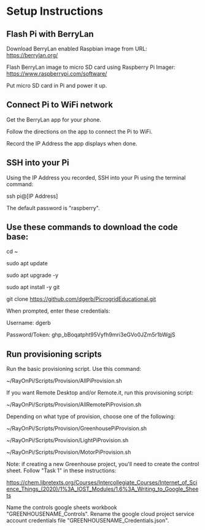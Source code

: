 # Setup Instructions

## Flash Pi with BerryLan

Download BerryLan enabled Raspbian image from URL:
https://berrylan.org/

Flash BerryLan image to micro SD card using Raspberry Pi Imager:
https://www.raspberrypi.com/software/

Put micro SD card in Pi and power it up.

## Connect Pi to WiFi network

Get the BerryLan app for your phone.

Follow the directions on the app to connect the Pi to WiFi.

Record the IP Address the app displays when done.

## SSH into your Pi

Using the IP Address you recorded, SSH into your Pi using the terminal command:

ssh pi@[IP Address]

The default password is "raspberry".

## Use these commands to download the code base:

cd ~
  
sudo apt update

sudo apt upgrade -y
  
sudo apt install -y git
  
git clone https://github.com/dgerb/PicrogridEducational.git

When prompted, enter these credentials:
  
Username: dgerb
  
Password/Token: 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

## Run provisioning scripts

Run the basic provisioning script. Use this command:
  
~/RayOnPi/Scripts/Provision/AllPiProvision.sh

If you want Remote Desktop and/or Remote.it, run this provisioning script:

~/RayOnPi/Scripts/Provision/AllRemotePiProvision.sh

Depending on what type of provision, choose one of the following:
  
~/RayOnPi/Scripts/Provision/GreenhousePiProvision.sh
  
~/RayOnPi/Scripts/Provision/LightPiProvision.sh
  
~/RayOnPi/Scripts/Provision/MotorPiProvision.sh

Note: if creating a new Greenhouse project, you'll need to create the control sheet. Follow "Task 1" in these instructions:

https://chem.libretexts.org/Courses/Intercollegiate_Courses/Internet_of_Science_Things_(2020)/1%3A_IOST_Modules/1.6%3A_Writing_to_Google_Sheets

Name the controls google sheets workbook "GREENHOUSENAME_Controls". Rename the google cloud project service account credentials file "GREENHOUSENAME_Credentials.json".

